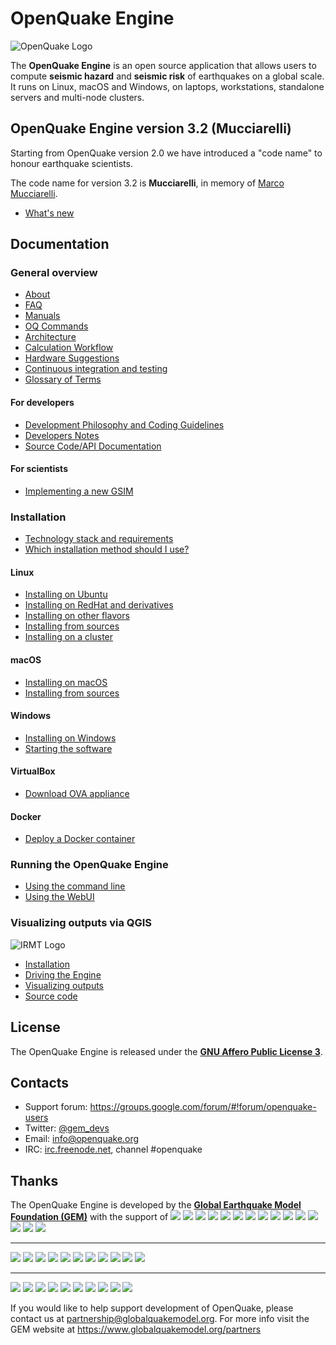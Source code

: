 # OpenQuake Engine

![OpenQuake Logo](https://github.com/gem/oq-infrastructure/raw/master/logos/oq-logo.png)

The **OpenQuake Engine** is an open source application that allows users to compute **seismic hazard** and **seismic risk** of earthquakes on a global scale. It runs on Linux, macOS and Windows, on laptops, workstations, standalone servers and multi-node clusters.

<!-- GEM BEGIN: apply the following patch with the proper values for the next release
-[![Build Status](https://travis-ci.org/gem/oq-engine.svg?branch=master)](https://travis-ci.org/gem/oq-engine)
 
-### Current stable
+## OpenQuake Engine version 2.6 (Gutenberg)
 
-Current stable version is the **OpenQuake Engine 2.5** 'Fourier'. The documentation is available at https://github.com/gem/oq-engine/tree/engine-2.5#openquake-engine.
-* [What's new](https://github.com/gem/oq-engine/blob/engine-2.5/doc/whats-new.md)
-
+Starting from OpenQuake version 2.0 we have introduced a "code name" to honour earthquake scientists.
 
+The code name for version 2.6 is **Gutenberg**, in memory of [Beno Gutenberg](https://en.wikipedia.org/wiki/Beno_Gutenberg).
+* [What's new](https://github.com/gem/oq-engine/blob/engine-2.6/doc/whats-new.md)
+ 
+## Documentation
-## Documentation (master tree)
-->
## OpenQuake Engine version 3.2 (Mucciarelli)

Starting from OpenQuake version 2.0 we have introduced a "code name" to honour earthquake scientists.
 
The code name for version 3.2 is **Mucciarelli**, in memory of [Marco Mucciarelli](http://www.meteoweb.eu/2016/11/morte-marco-mucciarelli-commosso-ricordo-gianluca-valensise/783210/).
* [What's new](https://github.com/gem/oq-engine/blob/engine-3.2/doc/whats-new.md)
 
## Documentation

<!-- GEM END -->

### General overview

* [About](https://github.com/gem/oq-engine/blob/engine-3.2/doc/about.md)
* [FAQ](https://github.com/gem/oq-engine/blob/engine-3.2/doc/faq.md)
* [Manuals](https://www.globalquakemodel.org/single-post/OpenQuake-Engine-Manual)
* [OQ Commands](https://github.com/gem/oq-engine/blob/engine-3.2/doc/oq-commands.md)
* [Architecture](https://github.com/gem/oq-engine/blob/engine-3.2/doc/sphinx/architecture.rst)
* [Calculation Workflow](https://github.com/gem/oq-engine/blob/engine-3.2/doc/calculation-workflow.md)
* [Hardware Suggestions](https://github.com/gem/oq-engine/blob/engine-3.2/doc/hardware-suggestions.md)
* [Continuous integration and testing](https://github.com/gem/oq-engine/blob/engine-3.2/doc/testing.md)
* [Glossary of Terms](https://github.com/gem/oq-engine/blob/engine-3.2/doc/glossary.md)

#### For developers

* [Development Philosophy and Coding Guidelines](https://github.com/gem/oq-engine/blob/engine-3.2/doc/development-guidelines.md)
* [Developers Notes](https://github.com/gem/oq-engine/blob/engine-3.2/doc/developers-notes.md)
* [Source Code/API Documentation](http://docs.openquake.org/oq-engine/)

#### For scientists

* [Implementing a new GSIM](https://github.com/gem/oq-engine/blob/engine-3.2/doc/implementing-new-gsim.md)

### Installation

* [Technology stack and requirements](https://github.com/gem/oq-engine/blob/engine-3.2/doc/requirements.md)
* [Which installation method should I use?](https://github.com/gem/oq-engine/blob/engine-3.2/doc/installing/overview.md)

#### Linux

* [Installing on Ubuntu](https://github.com/gem/oq-engine/blob/engine-3.2/doc/installing/ubuntu.md)
* [Installing on RedHat and derivatives](https://github.com/gem/oq-engine/blob/engine-3.2/doc/installing/rhel.md)
* [Installing on other flavors](https://github.com/gem/oq-engine/blob/engine-3.2/doc/installing/linux-generic.md)
* [Installing from sources](https://github.com/gem/oq-engine/blob/engine-3.2/doc/installing/development.md)
* [Installing on a cluster](https://github.com/gem/oq-engine/blob/engine-3.2/doc/installing/cluster.md)

#### macOS

* [Installing on macOS](https://github.com/gem/oq-engine/blob/engine-3.2/doc/installing/macos.md)
* [Installing from sources](https://github.com/gem/oq-engine/blob/engine-3.2/doc/installing/development.md#macos)

#### Windows

* [Installing on Windows](https://github.com/gem/oq-engine/blob/engine-3.2/doc/installing/windows.md)
* [Starting the software](https://github.com/gem/oq-engine/blob/engine-3.2/doc/running/windows.md)

#### VirtualBox

* [Download OVA appliance](https://downloads.openquake.org/ova/stable/)

#### Docker

* [Deploy a Docker container](https://github.com/gem/oq-engine/blob/engine-3.2/doc/installing/docker.md)

### Running the OpenQuake Engine

* [Using the command line](https://github.com/gem/oq-engine/blob/engine-3.2/doc/running/unix.md)
* [Using the WebUI](https://github.com/gem/oq-engine/blob/engine-3.2/doc/running/server.md)

### Visualizing outputs via QGIS

![IRMT Logo](https://github.com/gem/oq-infrastructure/raw/master/icons/irmt_icon.png)

* [Installation](https://docs.openquake.org/oq-irmt-qgis/latest/00_installation.html)
* [Driving the Engine](https://docs.openquake.org/oq-irmt-qgis/latest/14_driving_the_oqengine.html)
* [Visualizing outputs](https://docs.openquake.org/oq-irmt-qgis/latest/15_viewer_dock.html)
* [Source code](https://github.com/gem/oq-irmt-qgis)

## License

The OpenQuake Engine is released under the **[GNU Affero Public License 3](https://github.com/gem/oq-engine/blob/engine-3.2/LICENSE)**.

## Contacts

* Support forum: https://groups.google.com/forum/#!forum/openquake-users
* Twitter: [@gem_devs](https://twitter.com/gem_devs)
* Email: info@openquake.org
* IRC: [irc.freenode.net](https://webchat.freenode.net/), channel #openquake

## Thanks

The OpenQuake Engine is developed by the **[Global Earthquake Model Foundation (GEM)](http://gem.foundation)** with the support of
![](https://github.com/gem/oq-infrastructure/raw/master/logos/aus.png)
![](https://github.com/gem/oq-infrastructure/raw/master/logos/cidigen.png)
![](https://github.com/gem/oq-infrastructure/raw/master/logos/sg_170x104.jpg)
![](https://github.com/gem/oq-infrastructure/raw/master/logos/gfz.png)
![](https://github.com/gem/oq-infrastructure/raw/master/logos/pcn.jpg)
![](https://github.com/gem/oq-infrastructure/raw/master/logos/nied.png)
![](https://github.com/gem/oq-infrastructure/raw/master/logos/nset.png)
![](https://github.com/gem/oq-infrastructure/raw/master/logos/morst.jpg)
![](https://github.com/gem/oq-infrastructure/raw/master/logos/RCN.jpg)
![](https://github.com/gem/oq-infrastructure/raw/master/logos/swiss_1.jpg)
![](https://github.com/gem/oq-infrastructure/raw/master/logos/tem.jpg)
![](https://github.com/gem/oq-infrastructure/raw/master/logos/TCIP-01.png)
![](https://github.com/gem/oq-infrastructure/raw/master/logos/nerc.png)
![](https://github.com/gem/oq-infrastructure/raw/master/logos/usaid_BsOsE8Z_QZnaG6c.jpg)
![](https://github.com/gem/oq-infrastructure/raw/master/logos/FUNVISIS_GEM_logo.png)

***

![](https://github.com/gem/oq-infrastructure/raw/master/logos/FMGlobal.jpg)
![](https://github.com/gem/oq-infrastructure/raw/master/logos/hannoverRe.jpg)
![](https://github.com/gem/oq-infrastructure/raw/master/logos/Nephila.jpg)
![](https://github.com/gem/oq-infrastructure/raw/master/logos/munichre_HwOCwR4.jpg)
![](https://github.com/gem/oq-infrastructure/raw/master/logos/zurich_3eh504q.jpg)
![](https://github.com/gem/oq-infrastructure/raw/master/logos/Air_JlQh6Ke.jpg)
![](https://github.com/gem/oq-infrastructure/raw/master/logos/sur_170x104.jpg)
![](https://github.com/gem/oq-infrastructure/raw/master/logos/EUCENTRE_BRAw8x4.jpg)
![](https://github.com/gem/oq-infrastructure/raw/master/logos/GiroJ.jpg)
![](https://github.com/gem/oq-infrastructure/raw/master/logos/arup.jpg)
![](https://github.com/gem/oq-infrastructure/raw/master/logos/OYO_1.jpg)

***

![](https://github.com/gem/oq-infrastructure/raw/master/logos/OECD.jpg)
![](https://github.com/gem/oq-infrastructure/raw/master/logos/worldbank_2.jpg)
![](https://github.com/gem/oq-infrastructure/raw/master/logos/ISDR.jpg)
![](https://github.com/gem/oq-infrastructure/raw/master/logos/Unesco.jpg)
![](https://github.com/gem/oq-infrastructure/raw/master/logos/iaspei.jpg)
![](https://github.com/gem/oq-infrastructure/raw/master/logos/iaee.jpg)
![](https://github.com/gem/oq-infrastructure/raw/master/logos/istructe.jpg)
![](https://github.com/gem/oq-infrastructure/raw/master/logos/cssc.jpg)
![](https://github.com/gem/oq-infrastructure/raw/master/logos/IRDRICSU.png)
![](https://github.com/gem/oq-infrastructure/raw/master/logos/EERI_GEM.png)

If you would like to help support development of OpenQuake, please contact us at [partnership@globalquakemodel.org](mailto:partnership@globalquakemodel.org).
For more info visit the GEM website at https://www.globalquakemodel.org/partners
